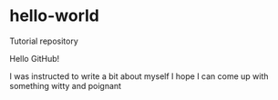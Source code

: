 # hello-world

Tutorial repository

Hello GitHub!

I was instructed to write a bit about myself
I hope I can come up with something witty and poignant
